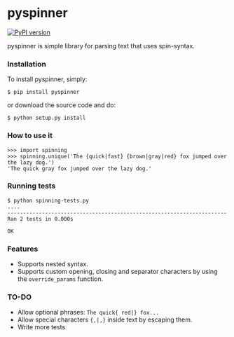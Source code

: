 pyspinner
=========

[![PyPI version](https://badge.fury.io/py/pyspinner.png)](http://badge.fury.io/py/pyspinner)

pyspinner is simple library for parsing text that uses spin-syntax.

### Installation

To install pyspinner, simply:

    $ pip install pyspinner

or download the source code and do:

    $ python setup.py install

### How to use it

    >>> import spinning
    >>> spinning.unique('The {quick|fast} {brown|gray|red} fox jumped over the lazy dog.')      
    'The quick gray fox jumped over the lazy dog.'

### Running tests

    $ python spinning-tests.py
    ....
    ----------------------------------------------------------------------
    Ran 2 tests in 0.000s
    
    OK

### Features
- Supports nested syntax.
- Supports custom opening, closing and separator characters by using the `override_params` function.

### TO-DO

- Allow optional phrases: `The quick{ red|} fox...`
- Allow special characters `{,|,}` inside text by escaping them.
- Write more tests
